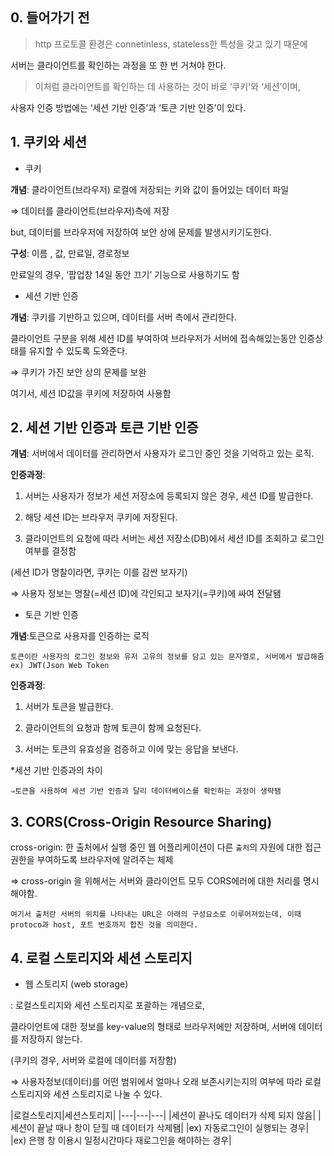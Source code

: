 ## 0. 들어가기 전 ##
> http 프로토콜 환경은 connetinless, stateless한 특성을 갖고 있기 때문에 

서버는 클라이언트를 확인하는 과정을 또 한 번 거쳐야 한다. 

> 이처럼 클라이언트를 확인하는 데 사용하는 것이 바로 ‘쿠키'와 ‘세션’이며, 

사용자 인증 방법에는 ‘세션 기반 인증’과 ‘토큰 기반 인증’이 있다.


## 1. 쿠키와 세션 ##
+ 쿠키

**개념**: 클라이언트(브라우저) 로컬에 저장되는 키와 값이 들어있는 데이터 파일

⇒ 데이터를 클라이언트(브라우저)측에 저장

but, 데이터를 브라우저에 저장하여 보안 상에 문제를 발생시키기도한다.


**구성**: 이름 , 값, 만료일, 경로정보

만료일의 경우,  ‘팝업창 14일 동안 끄기’ 기능으로 사용하기도 함


+ 세션 기반 인증

**개념**: 쿠키를 기반하고 있으며, 데이터를  서버 측에서 관리한다.

클라이언트 구분을 위해 세션 ID를 부여하여 브라우저가 서버에 접속해있는동안 인증상태를 유지할 수 있도록 도와준다.

⇒ 쿠키가 가진 보안 상의 문제를 보완

여기서, 세션 ID값을 쿠키에 저장하여 사용함


## 2. 세션 기반 인증과 토큰 기반 인증 ##
**개념**: 서버에서 데이터를 관리하면서 사용자가 로그인 중인 것을 기억하고 있는 로직.

**인증과정**: 

1) 서버는 사용자가 정보가 세션 저장소에 등록되지 않은 경우, 세션 ID를 발급한다.

2) 해당 세션 ID는 브라우저 쿠키에 저장된다. 

3) 클라이언트의 요청에 따라 서버는 세션 저장소(DB)에서 세션 ID를 조회하고 로그인 여부를 결정함

(세션 ID가 명찰이라면, 쿠키는 이를 감싼 보자기)

⇒ 사용자 정보는 명찰(=세션 ID)에 각인되고 보자기(=쿠키)에 싸여 전달됌


+ 토큰 기반 인증

**개념**:토큰으로 사용자를 인증하는 로직

`토큰이란 사용자의 로그인 정보와 유저 고유의 정보를 담고 있는 문자열로, 서버에서 발급해줌 ex) JWT(Json Web Token`


**인증과정**: 

1) 서버가 토큰을 발급한다.

2) 클라이언트의 요청과 함께 토큰이 함께 요청된다.

3) 서버는 토큰의 유효성을 검증하고 이에 맞는 응답을 보낸다.


*세션 기반 인증과의 차이

`⇒토큰을 사용하여 세션 기반 인증과 달리 데이터베이스를 확인하는 과정이 생략됌`



## 3. CORS(Cross-Origin Resource Sharing) ##
cross-origin: 한 출처에서 실행 중인 웹 어플리케이션이 다른 `출처`의 자원에 대한 접근 권한을 부여하도록 브라우저에 알려주는 체제

⇒ cross-origin 을 위해서는 서버와 클라이언트 모두 CORS에러에 대한 처리를 명시해야함.

`여기서 출처란 서버의 위치를 나타내는 URL은 아래의 구성요소로 이루어져있는데, 이때 protoco과 host, 포트 번호까지 합친 것을 의미한다.`

## 4. 로컬 스토리지와 세션 스토리지 ##
+ 웹 스토리지 (web storage)

: 로컬스토리지와 세션 스토리지로 포괄하는 개념으로, 

클라이언트에 대한 정보를 key-value의 형태로 브라우저에만 저장하며, 서버에 데이터를 저장하지 않는다.

(쿠키의 경우, 서버와 로컬에 데이터를 저장함)

⇒ 사용자정보(데이터)를 어떤 범위에서 얼마나 오래 보존시키는지의 여부에 따라 로컬 스토리지와 세션 스토리지로 나눌 수 있다.


|로컬스토리지|세션스토리지|
|---|---|---|
|세션이 끝나도 데이터가 삭제 되지 않음|
|세션이 끝날 때나 창이 닫힐 때 데이터가 삭제됌|
|ex) 자동로그인이 실행되는 경우|
|ex) 은행 창 이용시 일정시간마다 재로그인을 해야하는 경우|






